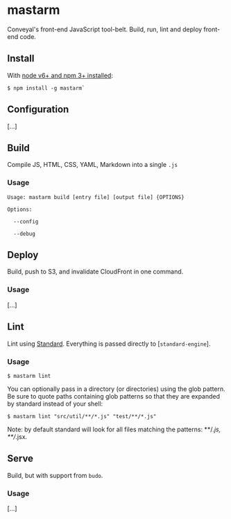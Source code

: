 # mastarm

Conveyal's front-end JavaScript tool-belt. Build, run, lint and deploy front-end code.

## Install

With [node v6+ and npm 3+ installed](https://nodejs.org/en/download/current/):

```shell
$ npm install -g mastarm`
```

## Configuration

[...]

## Build

Compile JS, HTML, CSS, YAML, Markdown into a single `.js`

### Usage

```shell
Usage: mastarm build [entry file] [output file] {OPTIONS}

Options:

  --config

  --debug
```

## Deploy

Build, push to S3, and invalidate CloudFront in one command.

### Usage

[...]

## Lint

Lint using [Standard](http://standardjs.com/). Everything is passed directly to [`standard-engine`].

### Usage

```shell
$ mastarm lint
```

You can optionally pass in a directory (or directories) using the glob pattern. Be sure to quote paths containing glob patterns so that they are expanded by standard instead of your shell:

```shell
$ mastarm lint "src/util/**/*.js" "test/**/*.js"
```

Note: by default standard will look for all files matching the patterns: **/*.js, **/*.jsx.

## Serve

Build, but with support from `budo`.

### Usage

[...]
